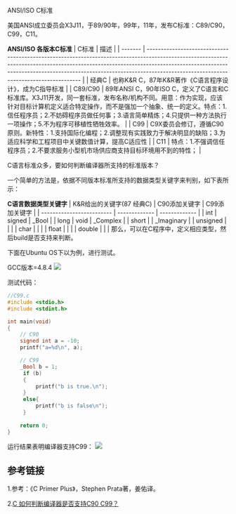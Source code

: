 <!--
 * @Author: 千铭天
 * @Date: 2019-11-20 11:22:53
 * @LastEditors: 
 * @LastEditTime: 2019-11-20 11:30:52
 * @Description:  
 -->
ANSI/ISO C标准

美国ANSI成立委员会X3J11，于89/90年，99年，11年，发布C标准：C89/C90，C99，C11。

**ANSI/ISO 各版本C标准**
| C标准   | 描述                                                                                                                                                                                                                                                                                              |
| ------- | ------------------------------------------------------------------------------------------------------------------------------------------------------------------------------------------------------------------------------------------------------------------------------------------------- |
| 经典C   | 也称K&R C，87年K&R著作《C语言程序设计》，成为C指导标准                                                                                                                                                                                                                                            |
| C89/C90 | 89年ANSI C，90年ISO C，定义了C语言和C标准库。X3J11开发，同一套标准，发布名称/机构不同。用意：作为实现，应该针对目标计算机定义适合特定操作，而不是强加一个抽象、统一的定义。特点：1.信任程序员；2.不妨碍程序员做任何事；3.语言简单精炼；4.只提供一种方法执行一项操作；5.不为程序可移植性牺牲效率。 |
| C99     | C9X委员会修订，遵循C90原则。新特性：1.支持国际化编程；2.调整现有实践致力于解决明显的缺陷；3.为适应科学和工程项目中关键数值计算，提高C适应性                                                                                                                                                       |
| C11     | 特点：1.不强调信任程序员；2.不要求服务小型机市场供应商支持目标环境用不到的特性；                                                                                                                                                                                                                  |

 

C语言标准众多，要如何判断编译器所支持的标准版本？

一个简单的方法是，依据不同版本标准所支持的数据类型关键字来判别，如下表所示：

**C语言数据类型关键字**
| K&R给出的关键字(87 经典C) | C90添加关键字 | C99添加关键字 |
| ------------------------- | ------------- | ------------- |
| int                       | signed        | _Bool         |
| long                      | void          | _Complex      |
| short                     |               | _Imaginary    |
| unsigned                  |               |               |
| char                      |               |               |
| float                     |               |               |
| double                    |               |               |
那么，可以在C程序中，定义相应类型，然后build是否支持来判断。

下面在Ubuntu OS下以为例，进行测试。

GCC版本=4.8.4
![](https://images2018.cnblogs.com/blog/741401/201808/741401-20180817003253016-1571485273.png)

测试代码： 
```C
//C99.c
#include <stdio.h>
#include <stdint.h>

int main(void)
{
    // C90
    signed int a = -10;
    printf("a=%d\n", a);

    // C99
    _Bool b = 1;
     if (b)
     {
         printf("b is true.\n");
     }
     else{
         printf("b is false\n");
     }
     
    return 0;
}
```

运行结果表明编译器支持C99：
![](https://images2018.cnblogs.com/blog/741401/201808/741401-20180817003253016-1571485273.png)


## 参考链接

1.参考：《C Primer Plus》，Stephen Prata著，姜佑译。

2.[C 如何判断编译器是否支持C90 C99？](https://www.cnblogs.com/fortunely/p/9490979.html)